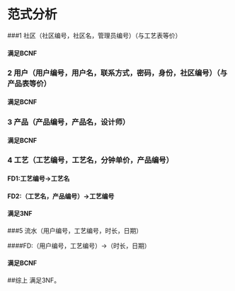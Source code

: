 # 范式分析



###1 社区（社区编号，社区名，管理员编号）（与工艺表等价）

#### 满足BCNF



### 2 用户（用户编号，用户名，联系方式，密码，身份，社区编号）（与产品表等价）

#### 满足BCNF



### 3 产品（产品编号，产品名，设计师）

#### 满足BCNF



### 4 工艺（工艺编号，工艺名，分钟单价，产品编号）

#### FD1:工艺编号->工艺名

#### FD2:（工艺名，产品编号）->工艺编号

#### 满足3NF



###5 流水（用户编号，工艺编号，时长，日期）

####FD:（用户编号，工艺编号）->（时长，日期）

#### 满足BCNF



##综上 满足3NF。